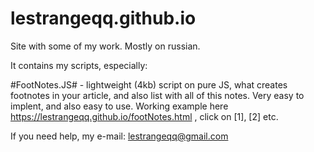 # lestrangeqq.github.io
Site with some of my work. Mostly on russian.

It contains my scripts, especially:

#FootNotes.JS# - lightweight (4kb) script on pure JS, what creates footnotes in your article, and also list with all of this notes.
Very easy to implent, and also easy to use. Working example here https://lestrangeqq.github.io/footNotes.html , click on [1], [2] etc.

If you need help, my e-mail: lestrangeqq@gmail.com
